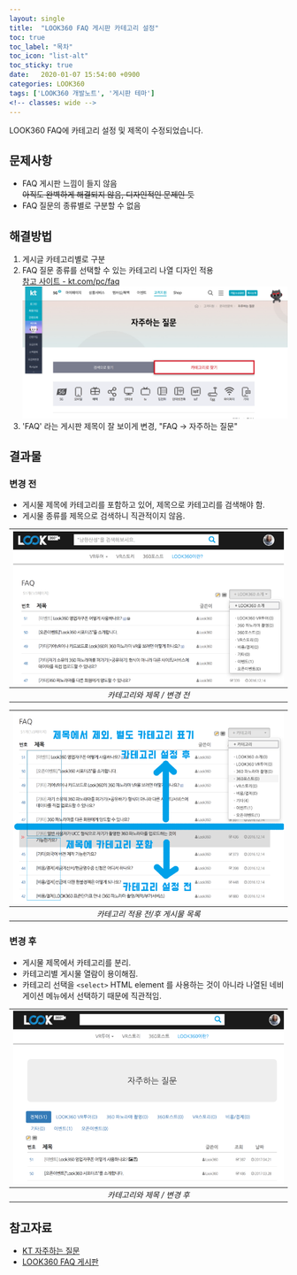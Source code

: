```yaml
---
layout: single
title:  "LOOK360 FAQ 게시판 카테고리 설정"
toc: true
toc_label: "목차"
toc_icon: "list-alt"
toc_sticky: true
date:   2020-01-07 15:54:00 +0900
categories: LOOK360
tags: ['LOOK360 개발노트', '게시판 테마']
<!-- classes: wide -->
---
```


LOOK360 FAQ에 카테고리 설정 및 제목이 수정되었습니다.

## 문제사항
* FAQ 게시판 느낌이 들지 않음<br>
~~아직도 완벽하게 해결되지 않음, 디자인적인 문제인 듯~~
* FAQ 질문의 종류별로 구분할 수 없음


## 해결방법
1. 게시글 카테고리별로 구분
1. FAQ 질문 종류를 선택할 수 있는 카테고리 나열 디자인 적용<br>
[참고 사이트 - kt.com/pc/faq][kt-faq]
![KT 자주하는 질문 사이트](/assets/img/2020/01/look360_faq/faq_1.png "KT 자주하는 질문 사이트 캡처")
1. 'FAQ' 라는 게시판 제목이 잘 보이게 변경, "FAQ -> 자주하는 질문"


## 결과물

### 변경 전

* 게시물 제목에 카테고리를 포함하고 있어, 제목으로 카테고리를 검색해야 함.
* 게시물 종류를 제목으로 검색하니 직관적이지 않음.


| ![카테고리와 제목 / 변경 전](/assets/img/2020/01/look360_faq/faq_2.png "카테고리와 제목 / 변경 전") |
|:--:|
| *카테고리와 제목 / 변경 전* |

| ![카테고리 적용 전/후 게시물 목록](/assets/img/2020/01/look360_faq/faq_3.png "카테고리 적용 전/후 게시물 목록") |
|:--:|
| *카테고리 적용 전/후 게시물 목록* |


### 변경 후

* 게시물 제목에서 카테고리를 분리.
* 카테고리별 게시물 열람이 용이해짐.
* 카테고리 선택을 `<select>` HTML element 를 사용하는 것이 아니라 나열된 네비게이션 메뉴에서 선택하기 때문에 직관적임.



| ![카테고리와 제목 / 변경 후](/assets/img/2020/01/look360_faq/faq_4.png "카테고리와 제목 / 변경 후") |
|:--:|
| *카테고리와 제목 / 변경 후* |





## 참고자료
* [KT 자주하는 질문][kt-faq]
* [LOOK360 FAQ 게시판][look360-faq]

[kt-faq]: https://ermsweb.kt.com/pc/faq/faqListCate.do
[look360-faq]: https://look360.kr/?m=bbs&bid=faq




